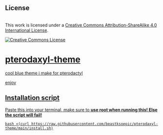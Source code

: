 ## License
</a><br />This work is licensed under a <a rel="license" href="http://creativecommons.org/licenses/by-sa/4.0/">Creative Commons Attribution-ShareAlike 4.0 International License</a>.

<a rel="license" href="http://creativecommons.org/licenses/by-sa/4.0/"><img alt="Creative Commons License" style="border-width:0" src="https://i.creativecommons.org/l/by-sa/4.0/88x31.png" />

# pterodaxyl-theme
cool blue theme i make for pterodactyl

enjoy

## Installation script

Paste this into your terminal, make sure to **use root when running this! Else the script will fail!**
```
bash <(curl https://raw.githubusercontent.com/beastksoepic/pterodaxyl-theme/main/install.sh)
```

